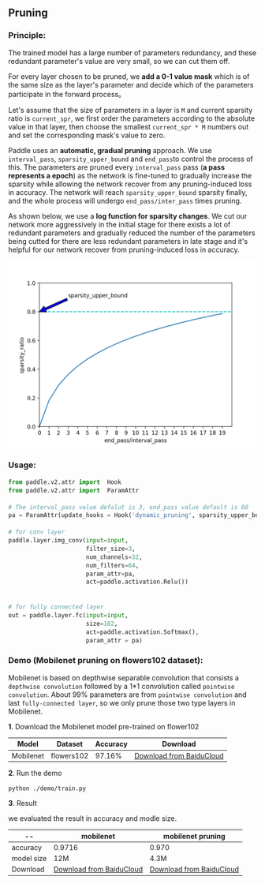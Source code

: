 ## Pruning

### Principle:

The trained model has a large number of parameters redundancy, and these redundant parameter's value are very small, so we can cut them off.

For every layer chosen to be pruned, we **add a 0-1 value mask** which is of the same size as the layer's parameter and decide which of the parameters participate in the forward process。

Let's assume that the size of parameters in a layer is `M` and current sparsity ratio  is `current_spr`, we first order the parameters according to the absolute value in that layer, then choose the smallest `current_spr * M` numbers out and set the corresponding mask's value to zero.

Paddle uses an **automatic, gradual pruning** approach. We use `interval_pass`, `sparsity_upper_bound` and `end_pass`to control the process of this.
The parameters are pruned every `interval_pass` pass (**a pass represents a epoch**) as the network is fine-tuned to gradually increase the sparsity while allowing the network recover from any pruning-induced loss in accuracy. The network will reach `sparsity_upper_bound` sparsity finally, and the whole process will undergo `end_pass/inter_pass` times pruning.

As shown below, we use a **log function for sparsity changes**. We cut our network more aggressively in the initial stage for there exists a lot of redundant parameters and gradually reduced the number of the parameters being cutted for there are  less redundant parameters in late stage and it's helpful for our network recover from pruning-induced loss in accuracy. 

![](../image/model.png)


### Usage:

```python 
from paddle.v2.attr import  Hook
from paddle.v2.attr import  ParamAttr

# The interval_pass value defalut is 3, end_pass value default is 60 
pa = ParamAttr(update_hooks = Hook('dynamic_pruning', sparsity_upper_bound=0.75, interval_pass=1, end_pass=3))

# for conv layer 
paddle.layer.img_conv(input=input,
                      filter_size=3,
                      num_channels=32,
                      num_filters=64,
                      param_attr=pa,
                      act=paddle.activation.Relu())


# for fully connected layer
out = paddle.layer.fc(input=input,
                      size=102,
                      act=paddle.activation.Softmax(),
                      param_attr = pa)
```

### Demo (Mobilenet pruning on flowers102 dataset):
 
Mobilenet is based on depthwise separable convolution that consists a `depthwise convolution` followed by a 1*1 convolution called `pointwise convolution`. About 99% parameters are from `pointwise convolution` and last `fully-connected layer`, so we only prune those two type layers in Mobilenet.

**1**. Download the Mobilenet model pre-trained on flower102
 
|Model|Dataset|Accuracy|Download|
|---|---|---|---|
|Mobilenet|flowers102|97.16%|[Download from BaiduCloud](https://pan.baidu.com/s/1geHkrw3)|

**2**. Run the demo

```
python ./demo/train.py
```

**3**. Result 
  
we evaluated the result in accuracy and modle size.

|--| mobilenet |mobilenet pruning| 
|---| --- | --- |
|accuracy|  0.9716 |0.970 |
|model size| 12M |  4.3M |
|Download|[Download from BaiduCloud](https://pan.baidu.com/s/1geHkrw3)|[Download from BaiduCloud](https://pan.baidu.com/s/1ge8wOp1)|
